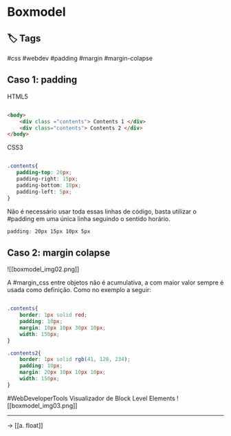# Boxmodel
## 🏷️ Tags

#css #webdev #padding #margin #margin-colapse

## Caso 1: padding

HTML5 
```html

<body>
    <div class ="contents"> Contents 1 </div>
    <div class="contents"> Contents 2 </div>
</body>

```
CSS3
```css 

.contents{
   padding-top: 20px;
   padding-right: 15px;
   padding-bottom: 10px;
   padding-left: 5px;
}

```

Não é necessário usar toda essas linhas de código, basta utilizar o #padding em uma única linha seguindo o sentido horário.

``` CSS
padding: 20px 15px 10px 5px
```

## Caso 2: margin colapse

![[boxmodel_img02.png]]

A #margin_css entre objetos não é acumulativa, a com maior valor sempre é usada como definição. Como no exemplo a seguir:

```CSS

.contents{
    border: 1px solid red;
    padding: 10px;
    margin: 10px 10px 30px 10px;
    width: 150px;
}

.contents2{
    border: 1px solid rgb(41, 128, 234);
    padding: 10px;
    margin: 20px 10px 10px 10px;
    width: 150px;
}
```

#WebDeveloperTools Visualizador de Block Level Elements
![[boxmodel_img03.png]]

___

→ [[a. float]] 
